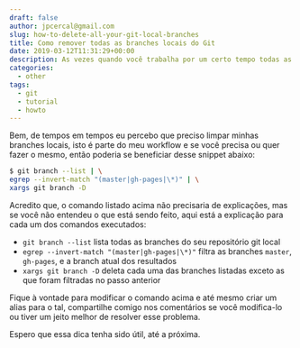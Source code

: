 ```yaml
---
draft: false
author: jpcercal@gmail.com
slug: how-to-delete-all-your-git-local-branches
title: Como remover todas as branches locais do Git
date: 2019-03-12T11:31:29+00:00
description: As vezes quando você trabalha por um certo tempo todas as branches locais ficam apenas ocupando espaço e te distraindo. Você pode conferir aqui um pequeno snippet para remover todas as branches locais do seu repositório Git.
categories:
  - other
tags: 
  - git
  - tutorial
  - howto
---
```


Bem, de tempos em tempos eu percebo que preciso limpar minhas branches locais, isto é parte do meu workflow e se você precisa ou quer fazer o mesmo, então poderia se beneficiar desse snippet abaixo:

```bash
$ git branch --list | \
egrep --invert-match "(master|gh-pages|\*)" | \
xargs git branch -D
```

Acredito que, o comando listado acima não precisaria de explicações, mas se você não entendeu o que está sendo feito, aqui está a explicação para cada um dos comandos executados:

- `git branch --list` lista todas as branches do seu repositório git local
- `egrep --invert-match "(master|gh-pages|\*)"` filtra as branches `master`, `gh-pages`, e a branch atual dos resultados
- `xargs git branch -D` deleta cada uma das branches listadas exceto as que foram filtradas no passo anterior

Fique à vontade para modificar o comando acima e até mesmo criar um alias para o tal, compartilhe comigo nos comentários se você modifica-lo ou tiver um jeito melhor de resolver esse problema. 

Espero que essa dica tenha sido útil, até a próxima.
